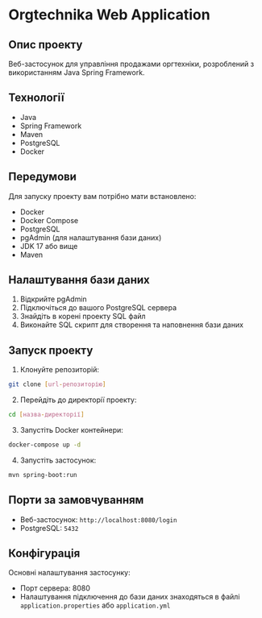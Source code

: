 # Orgtechnika Web Application

## Опис проекту
Веб-застосунок для управління продажами оргтехніки, розроблений з використанням Java Spring Framework.

## Технології
- Java
- Spring Framework
- Maven
- PostgreSQL
- Docker

## Передумови
Для запуску проекту вам потрібно мати встановлено:
- Docker
- Docker Compose
- PostgreSQL
- pgAdmin (для налаштування бази даних)
- JDK 17 або вище
- Maven

## Налаштування бази даних
1. Відкрийте pgAdmin
2. Підключіться до вашого PostgreSQL сервера
3. Знайдіть в корені проекту SQL файл
4. Виконайте SQL скрипт для створення та наповнення бази даних

## Запуск проекту
1. Клонуйте репозиторій:
```bash
git clone [url-репозиторію]
```

2. Перейдіть до директорії проекту:
```bash
cd [назва-директорії]
```

3. Запустіть Docker контейнери:
```bash
docker-compose up -d
```

4. Запустіть застосунок:
```bash
mvn spring-boot:run
```

## Порти за замовчуванням
- Веб-застосунок: `http://localhost:8080/login`
- PostgreSQL: `5432`


## Конфігурація
Основні налаштування застосунку:
- Порт сервера: 8080
- Налаштування підключення до бази даних знаходяться в файлі `application.properties` або `application.yml`
